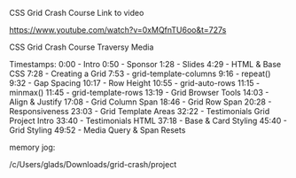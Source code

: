 
CSS Grid Crash Course 
Link to video

https://www.youtube.com/watch?v=0xMQfnTU6oo&t=727s


CSS Grid Crash Course
Traversy Media


Timestamps:
0:00 - Intro
0:50 - Sponsor
1:28 - Slides
4:29 - HTML & Base CSS
7:28 - Creating a Grid
7:53 - grid-template-columns
9:16 - repeat() 
9:32 - Gap Spacing
10:17 - Row Height
10:55 - grid-auto-rows
11:15 - minmax()
11:45 - grid-template-rows
13:19 - Grid Browser Tools
14:03 - Align & Justify
17:08 - Grid Column Span
18:46 - Grid Row Span
20:28 - Responsiveness
23:03 - Grid Template Areas
32:22 - Testimonials Grid Project Intro
33:40 - Testimonials HTML
37:18 - Base & Card Styling
45:40 - Grid Styling
49:52 - Media Query & Span Resets

memory jog:


/c/Users/glads/Downloads/grid-crash/project

